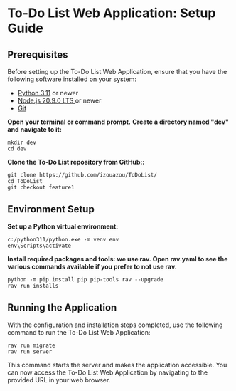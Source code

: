 # To-Do List Web Application: Setup Guide

## Prerequisites
Before setting up the To-Do List Web Application, ensure that you have the following software installed on your system:
- [Python 3.11](https://www.python.org/downloads/)  or newer
- [Node.js 20.9.0 LTS ](https://nodejs.org/en/download/) or newer
- [Git](https://git-scm.com/downloads)

**Open your terminal or command prompt.**
**Create a directory named "dev" and navigate to it:**  

    
    mkdir dev
    cd dev
    
    
**Clone the To-Do List repository from GitHub::**  

    
    git clone https://github.com/izouazou/ToDoList/
    cd ToDoList
    git checkout feature1
    
## Environment Setup

**Set up a Python virtual environment:**  

    
    c:/python311/python.exe -m venv env
    env\Scripts\activate
    

**Install required packages and tools: we use rav. Open rav.yaml to see the various commands available if you prefer to not use rav.**  

    
    python -m pip install pip pip-tools rav --upgrade
    rav run installs
    
## Running the Application


With the configuration and installation steps completed, use the following command to run the To-Do List Web Application:  

    rav run migrate 
    rav run server
    

This command starts the server and makes the application accessible. You can now access the To-Do List Web Application by navigating to the provided URL in your web browser.







